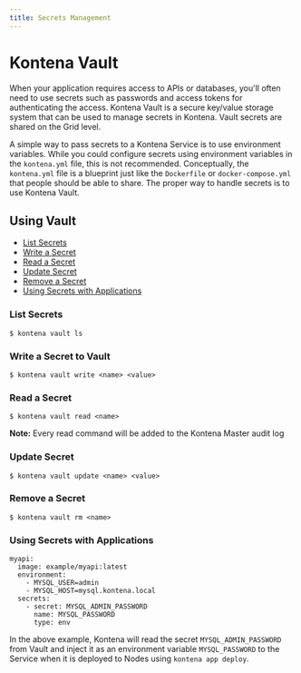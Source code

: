 ```yaml
---
title: Secrets Management
---
```


# Kontena Vault

When your application requires access to APIs or databases, you'll often need to use secrets such as passwords and access tokens for authenticating the access. Kontena Vault is a secure key/value storage system that can be used to manage secrets in Kontena. Vault secrets are shared on the Grid level.

A simple way to pass secrets to a Kontena Service is to use environment variables. While you could configure secrets using environment variables in the `kontena.yml` file, this is not recommended. Conceptually, the `kontena.yml` file is a blueprint just like the `Dockerfile` or `docker-compose.yml` that people should be able to share. The proper way to handle secrets is to use Kontena Vault.

## Using Vault

* [List Secrets](vault#list-secrets)
* [Write a Secret](vault#write-a-secret-to-vault)
* [Read a Secret](vault#read-a-secret)
* [Update Secret](vault#update-secret)
* [Remove a Secret](vault#remove-a-secret)
* [Using Secrets with Applications](vault#using-secrets-with-applications)


### List Secrets

```
$ kontena vault ls
```

### Write a Secret to Vault

```
$ kontena vault write <name> <value>
```

### Read a Secret

```
$ kontena vault read <name>
```

**Note:** Every read command will be added to the Kontena Master audit log

### Update Secret

```
$ kontena vault update <name> <value>
```

### Remove a Secret

```
$ kontena vault rm <name>
```

### Using Secrets with Applications

```
myapi:
  image: example/myapi:latest
  environment:
    - MYSQL_USER=admin
    - MYSQL_HOST=mysql.kontena.local
  secrets:
    - secret: MYSQL_ADMIN_PASSWORD
      name: MYSQL_PASSWORD
      type: env
```

In the above example, Kontena will read the secret `MYSQL_ADMIN_PASSWORD` from Vault and inject it as an environment variable `MYSQL_PASSWORD` to the Service when it is deployed to Nodes using `kontena app deploy`.
